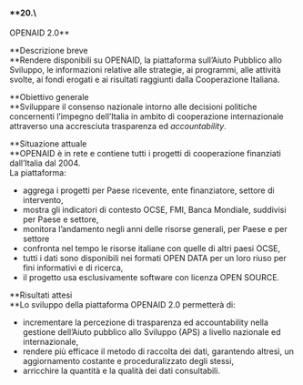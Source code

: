 #### **20.\
 OPENAID 2.0**

**Descrizione breve\
**Rendere disponibili su OPENAID, la piattaforma sull’Aiuto Pubblico
allo Sviluppo, le informazioni relative alle strategie, ai programmi,
alle attività svolte, ai fondi erogati e ai risultati raggiunti dalla
Cooperazione Italiana.

**Obiettivo generale\
**Sviluppare il consenso nazionale intorno alle decisioni politiche
concernenti l’impegno dell’Italia in ambito di cooperazione
internazionale attraverso una accresciuta trasparenza ed
*accountability*.

**Situazione attuale\
**OPENAID è in rete e contiene tutti i progetti di cooperazione
finanziati dall’Italia dal 2004.\
La piattaforma:

-   aggrega i progetti per Paese ricevente, ente finanziatore, settore
    di intervento,
-   mostra gli indicatori di contesto OCSE, FMI, Banca Mondiale,
    suddivisi per Paese e settore,
-   monitora l’andamento negli anni delle risorse generali, per Paese e
    per settore
-   confronta nel tempo le risorse italiane con quelle di altri paesi
    OCSE,
-   tutti i dati sono disponibili nei formati OPEN DATA per un loro
    riuso per fini informativi e di ricerca,
-   il progetto usa esclusivamente software con licenza OPEN SOURCE.

**Risultati attesi\
**Lo sviluppo della piattaforma OPENAID 2.0 permetterà di:

-   incrementare la percezione di trasparenza ed accountability nella
    gestione dell’Aiuto pubblico allo Sviluppo (APS) a livello nazionale
    ed internazionale,
-   rendere più efficace il metodo di raccolta dei dati, garantendo
    altresì, un aggiornamento costante e proceduralizzato degli stessi,
-   arricchire la quantità e la qualità dei dati consultabili.

